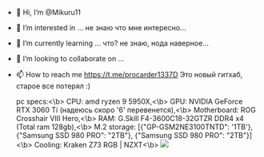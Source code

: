 - 👋 Hi, I’m @Mikuru11
- 👀 I’m interested in ... не знаю что мне интересно...
- 🌱 I’m currently learning ... что? не знаю, нода наверное...
- 💞️ I’m looking to collaborate on ...
- 📫 How to reach me https://t.me/procarder1337D
   Это новый гитхаб, старое все потерял :)
   
   pc specs:<\b>
CPU: amd ryzen 9 5950X,<\b>
GPU: NVIDIA GeForce RTX 3060 Ti (надеюсь скоро '6' перевенется),<\b>
Motherboard: ROG Crosshair VIII Hero,<\b>
RAM: G.Skill F4-3600C18-32GTZR DDR4 x4 (Total ram 128gb),<\b>
M.2 storage: [{"GP-GSM2NE3100TNTD": '1TB'}, {"Samsung SSD 980 PRO": "2TB"}, {"Samsung SSD 980 PRO": "2TB"}]<\b>
Сooling: Kraken Z73 RGB | NZXT<\b>
<b/><img src="https://i.imgur.com/QVM1HFH.png"></img>
<!---
Mikuru11/Mikuru11 is a ✨ special ✨ repository because its `README.md` (this file) appears on your GitHub profile.
You can click the Preview link to take a look at your changes.
--->
